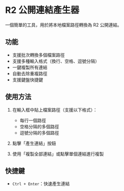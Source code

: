 # R2 公開連結產生器

一個簡單的工具，用於將本地檔案路徑轉換為 R2 公開連結。

## 功能

- 支援批次轉換多個檔案路徑
- 支援多種輸入格式（換行、空格、逗號分隔）
- 一鍵複製所有連結
- 自動去除重複路徑
- 支援鍵盤快捷鍵

## 使用方法

1. 在輸入框中貼上檔案路徑（支援以下格式）：
   - 每行一個路徑
   - 空格分隔的多個路徑
   - 逗號分隔的多個路徑

2. 點擊「產生連結」按鈕

3. 使用「複製全部連結」或點擊單個連結進行複製

## 快捷鍵

- `Ctrl + Enter`：快速產生連結 